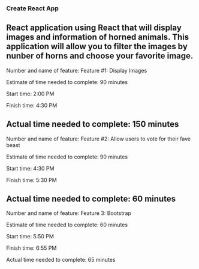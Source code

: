 ### Create React App

React application using React that will display images and information of horned animals. This application will allow you to filter the images by nunber of horns and choose your favorite image.
---
Number and name of feature: Feature #1: Display Images

Estimate of time needed to complete: 90 minutes

Start time: 2:00 PM

Finish time: 4:30 PM

Actual time needed to complete: 150 minutes
---
Number and name of feature: Feature #2: Allow users to vote for their fave beast

Estimate of time needed to complete: 90 minutes

Start time: 4:30 PM

Finish time: 5:30 PM

Actual time needed to complete: 60 minutes
---
Number and name of feature: Feature 3: Bootstrap

Estimate of time needed to complete: 60 minutes

Start time: 5:50 PM

Finish time: 6:55 PM

Actual time needed to complete: 65 minutes

